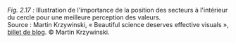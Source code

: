 *Fig. 2.17 :* Illustration de l'importance de la position des secteurs à l'intérieur du cercle pour une meilleure perception des valeurs.  
Source : Martin Krzywinski, « Beautiful science deserves effective visuals », [billet de blog](http://mkweb.bcgsc.ca/pie.charts/). © Martin Krzywinski.